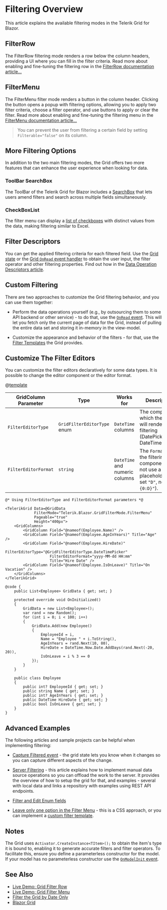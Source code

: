 
# Filtering Overview

This article explains the available filtering modes in the Telerik Grid for Blazor.

## FilterRow

The FilterRow filtering mode renders a row below the column headers, providing a UI where you can fill in the filter criteria. Read more about enabling and fine-tuning the filtering row in the [FilterRow documentation article...](slug:grid-filter-row)

## FilterMenu

The FilterMenu filter mode renders a button in the column header. Clicking the button opens a popup with filtering options, allowing you to apply two filter criteria, choose a filter operator, and use buttons to apply or clear the filter. Read more about enabling and fine-tuning the filtering menu in the [FilterMenu documentation article...](slug:grid-filter-menu)

> You can prevent the user from filtering a certain field by setting `Filterable="false"` on its column.

## More Filtering Options

In addition to the two main filtering modes, the Grid offers two more features that can enhance the user experience when looking for data.

### ToolBar SearchBox

The ToolBar of the Telerik Grid for Blazor includes a [SearchBox](slug:grid-searchbox) that lets users amend filters and search across multiple fields simultaneously.

### CheckBoxList

The filter menu can display a [list of checkboxes](slug:grid-checklist-filter) with distinct values from the data, making filtering similar to Excel.

## Filter Descriptors

You can get the applied filtering criteria for each filtered field. Use the [Grid state](slug:grid-state) or the [Grid `OnRead` event handler](slug:grid-events#read-event) to obtain the user input, the filter operator and other filtering properties. Find out how in the [Data Operation Descriptors article](slug:common-features-descriptors#filtering).

## Custom Filtering

There are two approaches to customize the Grid filtering behavior, and you can use them together:

* Perform the data operations yourself (e.g., by outsourcing them to some API backend or other service) - to do that, use the [`OnRead` event](slug:components/grid/manual-operations). This will let you fetch only the current page of data for the Grid, instead of pulling the entire data set and storing it in-memory in the view-model.

* Customize the appearance and behavior of the filters - for that, use the [Filter Templates](slug:grid-templates-filter) the Grid provides.

## Customize The Filter Editors

You can customize the filter editors declaratively for some data types. It is possible to change the editor component or the editor format.

@[template](/_contentTemplates/common/parameters-table-styles.md#table-layout)

| GridColumn Parameter | Type | Works for | Description |
|---|---|---|---|
| `FilterEditorType` | `GridFilterEditorType` enum | `DateTime` columns | The component, which the Grid will render for filtering (DatePicker or DateTimePicker). |
| `FilterEditorFormat` | `string` | `DateTime` and numeric columns | The `Format` of the filtering component. Do not use a placeholder (e.g. set `"D"`, not `"{0:D}"`). |

````RAZOR
@* Using FilterEditorType and FilterEditorFormat parameters *@

<TelerikGrid Data=@GridData 
             FilterMode="Telerik.Blazor.GridFilterMode.FilterMenu"
             Pageable="true" 
             Height="400px">
    <GridColumns>
        <GridColumn Field="@nameof(Employee.Name)" />
        <GridColumn Field="@nameof(Employee.AgeInYears)" Title="Age" />
        <GridColumn Field="@nameof(Employee.HireDate)" 
                    FilterEditorType="@GridFilterEditorType.DateTimePicker"
                    FilterEditorFormat="yyyy-MM-dd HH:mm"
                    Title="Hire Date" />
        <GridColumn Field="@nameof(Employee.IsOnLeave)" Title="On Vacation" />
    </GridColumns>
</TelerikGrid>

@code {
    public List<Employee> GridData { get; set; }

    protected override void OnInitialized()
    {
        GridData = new List<Employee>();
        var rand = new Random();
        for (int i = 0; i < 100; i++)
        {
            GridData.Add(new Employee()
            {
                EmployeeId = i,
                Name = "Employee " + i.ToString(),
                AgeInYears = rand.Next(10, 80),
                HireDate = DateTime.Now.Date.AddDays(rand.Next(-20, 20)),
                IsOnLeave = i % 3 == 0
            });
        }
    }

    public class Employee
    {
        public int? EmployeeId { get; set; }
        public string Name { get; set; }
        public int? AgeInYears { get; set; }
        public DateTime HireDate { get; set; }
        public bool IsOnLeave { get; set; }
    }
}
````

## Advanced Examples

The following articles and sample projects can be helpful when implementing filtering:

* [Capture Filtered event](slug:grid-state#onstatechanged) - the grid state lets you know when it changes so you can capture different aspects of the change.

* [Server Filtering](slug:components/grid/manual-operations) - this article explains how to implement manual data source operations so you can offload the work to the server. It provides the overview of how to setup the grid for that, and examples - several with local data and links a repository with examples using REST API endpoints.

* [Filter and Edit Enum fields](slug:grid-kb-filter-edit-enum)

* [Leave only one option in the Filter Menu](slug:grid-kb-only-one-filtermenu-option) - this is a CSS approach, or you can implement a [custom filter template](slug:grid-templates-filter).

## Notes

The Grid uses `Activator.CreateInstance<TItem>();` to obtain the item's type it is bound to, enabling it to generate accurate filters and filter operators. To facilitate this, ensure you define a parameterless constructor for the model. If your model has no parameterless constructor use the [`OnModelInit` event](slug:grid-events#onmodelinit).

## See Also

* [Live Demo: Grid Filter Row](https://demos.telerik.com/blazor-ui/grid/filter-row)
* [Live Demo: Grid Filter Menu](https://demos.telerik.com/blazor-ui/grid/filter-menu)
* [Filter the Grid by Date Only](slug:grid-kb-filter-date-only)
* [Blazor Grid](slug:grid-overview)
